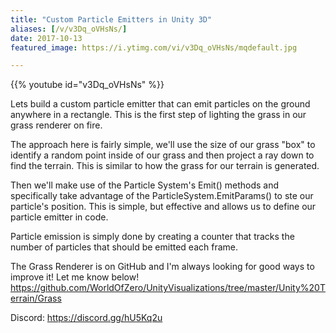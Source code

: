 ```yaml
---
title: "Custom Particle Emitters in Unity 3D"
aliases: [/v/v3Dq_oVHsNs/]
date: 2017-10-13
featured_image: https://i.ytimg.com/vi/v3Dq_oVHsNs/mqdefault.jpg

---
```


{{% youtube id="v3Dq_oVHsNs" %}}

Lets build a custom particle emitter that can emit particles on the ground anywhere in a rectangle. This is the first step of lighting the grass in our grass renderer on fire.

The approach here is fairly simple, we'll use the size of our grass "box" to identify a random point inside of our grass and then project a ray down to find the terrain. This is similar to how the grass for our terrain is generated.

Then we'll make use of the Particle System's Emit() methods and specifically take advantage of the ParticleSystem.EmitParams() to ste our particle's position. This is simple, but effective and allows us to define our particle emitter in code.

Particle emission is simply done by creating a counter that tracks the number of particles that should be emitted each frame.

The Grass Renderer is on GitHub and I'm always looking for good ways to improve it! Let me know below! https://github.com/WorldOfZero/UnityVisualizations/tree/master/Unity%20Terrain/Grass

Discord: https://discord.gg/hU5Kq2u